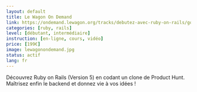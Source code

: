```yaml
---
layout: default
title: Le Wagon On Demand
link: https://ondemand.lewagon.org/tracks/debutez-avec-ruby-on-rails/go
categories: [ruby, rails]
level: [débutant, intermédiaire]
instruction: [en-ligne, cours, vidéo]
price: [199€]
image: lewagonondemand.jpg
status: actif
lang: fr
---
```


Découvrez Ruby on Rails (Version 5) en codant un clone de Product Hunt. Maîtrisez enfin le backend et donnez vie à vos idées !
